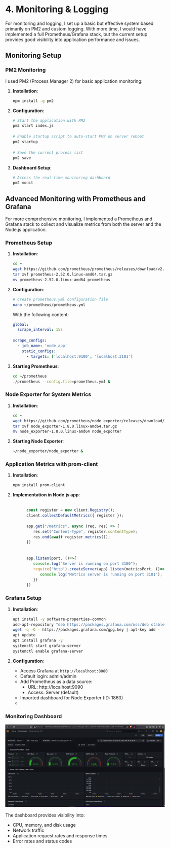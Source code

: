 # 4. Monitoring & Logging

For monitoring and logging, I set up a basic but effective system based primarily on PM2 and custom logging. With more time, I would have implemented a full Prometheus/Grafana stack, but the current setup provides good visibility into application performance and issues.

## Monitoring Setup

### PM2 Monitoring

I used PM2 (Process Manager 2) for basic application monitoring:

1. **Installation**:
   ```bash
   npm install -g pm2
   ```

2. **Configuration**:
   ```bash
   # Start the application with PM2
   pm2 start index.js
   
   # Enable startup script to auto-start PM2 on server reboot
   pm2 startup
   
   # Save the current process list
   pm2 save
   ```

3. **Dashboard Setup**:
   ```bash
   # Access the real-time monitoring dashboard
   pm2 monit
   ```



## Advanced Monitoring with Prometheus and Grafana

For more comprehensive monitoring, I implemented a Prometheus and Grafana stack to collect and visualize metrics from both the server and the Node.js application.

### Prometheus Setup

1. **Installation**:
   ```bash
   cd ~
   wget https://github.com/prometheus/prometheus/releases/download/v2.52.0/prometheus-2.52.0.linux-amd64.tar.gz
   tar xvf prometheus-2.52.0.linux-amd64.tar.gz
   mv prometheus-2.52.0.linux-amd64 prometheus
   ```

2. **Configuration**:
   ```bash
   # Create prometheus.yml configuration file
   nano ~/prometheus/prometheus.yml
   ```
   
   With the following content:
   ```yaml
   global:
     scrape_interval: 15s

   scrape_configs:
     - job_name: 'node_app'
       static_configs:
         - targets: ['localhost:9100', 'localhost:3101']
   ```

3. **Starting Prometheus**:
   ```bash
   cd ~/prometheus
   ./prometheus --config.file=prometheus.yml &
   ```

### Node Exporter for System Metrics

1. **Installation**:
   ```bash
   cd ~
   wget https://github.com/prometheus/node_exporter/releases/download/v1.8.0/node_exporter-1.8.0.linux-amd64.tar.gz
   tar xvf node_exporter-1.8.0.linux-amd64.tar.gz
   mv node_exporter-1.8.0.linux-amd64 node_exporter
   ```

2. **Starting Node Exporter**:
   ```bash
   ~/node_exporter/node_exporter &
   ```

### Application Metrics with prom-client

1. **Installation**:
   ```bash
   npm install prom-client
   ```

2. **Implementation in Node.js app**:
   ```javascript
            
         const register = new client.Registry();
         client.collectDefaultMetrics({ register });

         app.get("/metrics", async (req, res) => {
            res.set("Content-Type", register.contentType);
            res.end(await register.metrics());
         })


         app.listen(port, ()=>{
            console.log("Server is running on port 3100");
            require('http').createServer(app).listen(metricsPort, ()=>{
               console.log("Metrics server is running on port 3101");
            })
         })
   ```

### Grafana Setup

1. **Installation**:
   ```bash
   apt install -y software-properties-common
   add-apt-repository "deb https://packages.grafana.com/oss/deb stable main"
   wget -q -O - https://packages.grafana.com/gpg.key | apt-key add -
   apt update
   apt install grafana -y
   systemctl start grafana-server
   systemctl enable grafana-server
   ```

2. **Configuration**:
   - Access Grafana at `http://localhost:8080`
   - Default login: admin/admin
   - Add Prometheus as a data source:
     - URL: http://localhost:9090
     - Access: Server (default)
   - Imported dashboard for Node Exporter (ID: 1860)
   - 

### Monitoring Dashboard

![Grafana Dashboard](../screenshots/Screenshot-demo.png)

The dashboard provides visibility into:
- CPU, memory, and disk usage
- Network traffic
- Application request rates and response times
- Error rates and status codes


